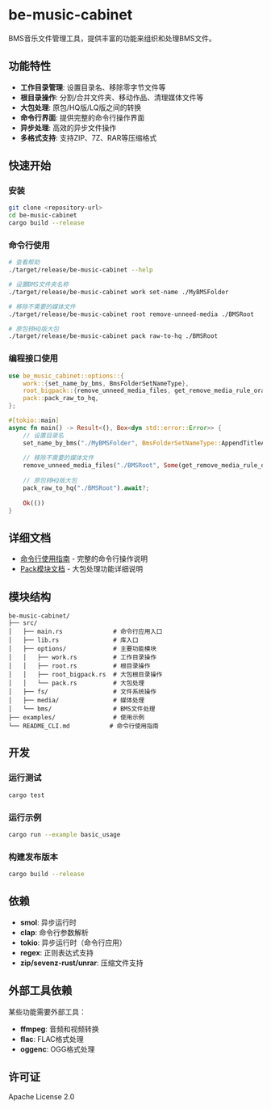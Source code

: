 # be-music-cabinet

BMS音乐文件管理工具，提供丰富的功能来组织和处理BMS文件。

## 功能特性

- **工作目录管理**: 设置目录名、移除零字节文件等
- **根目录操作**: 分割/合并文件夹、移动作品、清理媒体文件等
- **大包处理**: 原包/HQ版/LQ版之间的转换
- **命令行界面**: 提供完整的命令行操作界面
- **异步处理**: 高效的异步文件操作
- **多格式支持**: 支持ZIP、7Z、RAR等压缩格式

## 快速开始

### 安装

```bash
git clone <repository-url>
cd be-music-cabinet
cargo build --release
```

### 命令行使用

```bash
# 查看帮助
./target/release/be-music-cabinet --help

# 设置BMS文件夹名称
./target/release/be-music-cabinet work set-name ./MyBMSFolder

# 移除不需要的媒体文件
./target/release/be-music-cabinet root remove-unneed-media ./BMSRoot

# 原包转HQ版大包
./target/release/be-music-cabinet pack raw-to-hq ./BMSRoot
```

### 编程接口使用

```rust
use be_music_cabinet::options::{
    work::{set_name_by_bms, BmsFolderSetNameType},
    root_bigpack::{remove_unneed_media_files, get_remove_media_rule_oraja},
    pack::pack_raw_to_hq,
};

#[tokio::main]
async fn main() -> Result<(), Box<dyn std::error::Error>> {
    // 设置目录名
    set_name_by_bms("./MyBMSFolder", BmsFolderSetNameType::AppendTitleArtist).await?;
    
    // 移除不需要的媒体文件
    remove_unneed_media_files("./BMSRoot", Some(get_remove_media_rule_oraja())).await?;
    
    // 原包转HQ版大包
    pack_raw_to_hq("./BMSRoot").await?;
    
    Ok(())
}
```

## 详细文档

- [命令行使用指南](README_CLI.md) - 完整的命令行操作说明
- [Pack模块文档](README_PACK.md) - 大包处理功能详细说明

## 模块结构

```
be-music-cabinet/
├── src/
│   ├── main.rs              # 命令行应用入口
│   ├── lib.rs               # 库入口
│   ├── options/             # 主要功能模块
│   │   ├── work.rs          # 工作目录操作
│   │   ├── root.rs          # 根目录操作
│   │   ├── root_bigpack.rs  # 大包根目录操作
│   │   └── pack.rs          # 大包处理
│   ├── fs/                  # 文件系统操作
│   ├── media/               # 媒体处理
│   └── bms/                 # BMS文件处理
├── examples/                # 使用示例
└── README_CLI.md           # 命令行使用指南
```

## 开发

### 运行测试

```bash
cargo test
```

### 运行示例

```bash
cargo run --example basic_usage
```

### 构建发布版本

```bash
cargo build --release
```

## 依赖

- **smol**: 异步运行时
- **clap**: 命令行参数解析
- **tokio**: 异步运行时（命令行应用）
- **regex**: 正则表达式支持
- **zip/sevenz-rust/unrar**: 压缩文件支持

## 外部工具依赖

某些功能需要外部工具：
- **ffmpeg**: 音频和视频转换
- **flac**: FLAC格式处理
- **oggenc**: OGG格式处理

## 许可证

Apache License 2.0
